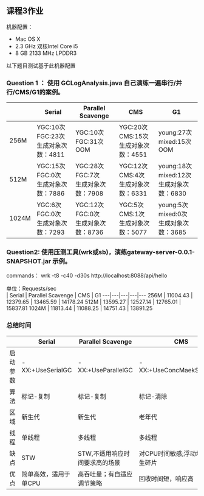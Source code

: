 ## 课程3作业

机器配置：
- Mac OS X
- 2.3 GHz 双核Intel Core i5
- 8 GB 2133 MHz LPDDR3

以下题目测试基于此机器配置

### Question 1  ： 使用 GCLogAnalysis.java 自己演练一遍串行/并行/CMS/G1的案例。


 <br>| Serial | Parallel Scavenge | CMS | G1
---|---|---|---|---
256M | YGC:10次<br>FGC:23次<br>生成对象次数：4811 | YGC:10次<br>FGC:31次<br>OOM | YGC:20次<br>CMS:15次<br>生成对象次数：4551 |young:27次<br>mixed:15次<br>OOM
512M | YGC:15次<br>FGC:0次<br>生成对象次数：7886 |  YGC:28次<br>FGC:7次<br>生成对象次数：7908 | YGC:12次<br>CMS:4次<br>生成对象次数：6331 | young:18次<br>mixed:12次<br>生成对象次数：6830
1024M | YGC:6次<br>FGC:0次<br>生成对象次数：7293 | YGC:12次<br>FGC:0次<br>生成对象次数：8736  | YGC:5次<br>CMS:1次<br>生成对象次数：5077 |young:5次<br>mixed:0次<br>生成对象次数：3685


### Question2: 使用压测工具(wrk或sb)，演练gateway-server-0.0.1-SNAPSHOT.jar 示例。

commands： wrk -t8 -c40 -d30s http://localhost:8088/api/hello

单位：Requests/sec
 <br>| Serial | Parallel Scavenge | CMS | G1
---|---|---|---|---
256M | 11004.43 | 12379.65 | 13465.59 | 14178.24
512M | 13595.27 | 12527.14 | 12765.01 | 15837.81
1024M | 11813.44 | 11088.25 | 14751.43 | 13891.25


### 总结时间
 <br>| Serial | Parallel Scavenge | CMS | G1
---|---|---|---|---
启动参数 | -XX:+UseSerialGC | -XX:+UseParallelGC | -XX:+UseConcMaekSweepGC | -XX:+UseG1GC
算法 | 标记-复制 | 标记-复制 | 标记-清除 | 标记-整理
区域 | 新生代 | 新生代 | 老年代 | 新生代和老年代
线程 | 单线程 | 多线程 | 多线程 | 多线程
缺点| STW | STW,不适用响应时间要求高的场景|对CPU时间敏感;浮动垃圾;易产生碎片|内存大时，吞吐量大
优点| 简单高效，适用于单CPU |高吞吐量；有自适应调节策略|回收时间短，响应高|内存小时性能不如CMS